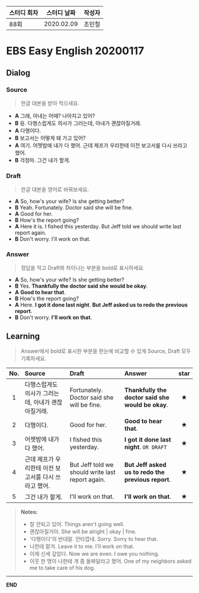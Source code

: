 **스터디 회차** | **스터디 날짜** | **작성자**
--- | --- | ---
88회 | 2020.02.09 | 조민철

# EBS Easy English 20200117

## Dialog

### Source

> 한글 대본을 받아 적으세요.

* **A** 그래, 아내는 어때? 나아지고 있어?
* **B** 응. 다행스럽게도 의사가 그러는데, 아내가 괜찮아질거래.
* **A** 다행이다.
* **B** 보고서는 어떻게 돼 가고 있어?
* **A** 여기. 어젯밤에 내가 다 했어. 근데 제프가 우리한테 이전 보고서를 다시 쓰라고 했어.
* **B** 걱정마. 그건 내가 할게.

### Draft

> 한글 대본을 영어로 바꿔보세요.

* **A** So, how's your wife? Is she getting better?
* **B** Yeah. Fortunately. Doctor said she will be fine.
* **A** Good for her.
* **B** How's the report going?
* **A** Here it is. I fished this yesterday. But Jeff told we should write last report again.
* **B** Don't worry. I'll work on that.

### Answer

> 정답을 적고 Draft와 차이나는 부분을 bold로 표시하세요.

* **A** So, how's your wife? Is she getting better?
* **B** Yes. **Thankfully the doctor said she would be okay**.
* **A** **Good to hear that**.
* **B** How's the report going?
* **A** Here. **I got it done last night**. **But Jeff asked us to redo the previous report**.
* **B** Don't worry. **I'll work on that**.

## Learning

> Answer에서 bold로 표시한 부분을 한눈에 비교할 수 있게 Source, Draft 모두 기록하세요.

| No. | Source | Draft | Answer | star |
| :---: | :--- | :--- | :--- | :---: |
| 1 | 다행스럽게도 의사가 그러는데, 아내가 괜찮아질거래. | Fortunately. Doctor said she will be fine. | **Thankfully the doctor said she would be okay**. | ★ |
| 2 | 다행이다. | Good for her. | **Good to hear that**. | ★ |
| 3 | 어젯밤에 내가 다 했어. | I fished this yesterday. | **I got it done last night**. `OR DRAFT` | ★ |
| 4 | 근데 제프가 우리한테 이전 보고서를 다시 쓰라고 했어. | But Jeff told we should write last report again. | **But Jeff asked us to redo the previous report**. | ★ |
| 5 | 그건 내가 할게. | I'll work on that. | **I'll work on that**. | ★ |

> **Notes:**
> * 잘 안되고 있어. Things aren't going well.
> * 괜찮아질거야. She will be alright | okay | fine.
> * '다행이다'의 반대말. 안타깝네. Sorry. Sorry to hear that.
> * 나한테 맡겨. Leave it to me. I'll work on that.
> * 이제 신세 갚았다. Now we are even. I owe you nothing.
> * 이웃 한 명이 나한테 개 좀 돌봐달라고 했어. One of my neighbors asked me to take care of his dog.

---

**END**
